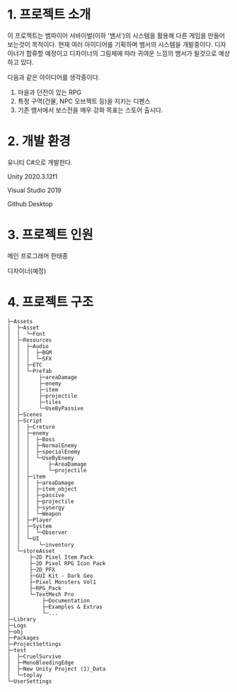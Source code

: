 # 1. 프로젝트 소개
이 프로젝트는 뱀파이어 서바이벌(이하 '뱀서')의 시스템을 활용해 다른 게임을 만들어보는것이 목적이다.
현재 여러 아이디어를 기획하며 뱀서의 시스템을 개발중이다.
디자이너가 합류할 예정이고 디자이너의 그림체에 따라 귀여운 느낌의 뱀서가 될것으로 예상하고 있다.

다음과 같은 아이디어를 생각중이다.
1. 마을과 던전이 있는 RPG
2. 특정 구역(건물, NPC 오브젝트 등)을 지키는 디펜스
3. 기존 뱀서에서 보스전을 매우 강화
목표는 스토어 출시다.
# 2. 개발 환경
유니티 C#으로 개발한다.

Unity 2020.3.12f1

Visual Studio 2019

Github Desktop
# 3. 프로젝트 인원
메인 프로그래머 한태종

디자이너(예정)

# 4. 프로젝트 구조
```
├─Assets
│  ├─Asset
│  │  └─Font
│  ├─Resources
│  │  ├─Audio
│  │  │  ├─BGM
│  │  │  └─SFX
│  │  ├─ETC
│  │  └─Prefab
│  │      ├─areaDamage
│  │      ├─enemy
│  │      ├─item
│  │      ├─projectile
│  │      ├─tiles
│  │      └─UseByPassive
│  ├─Scenes
│  ├─Script
│  │  ├─Creture
│  │  ├─enemy
│  │  │  ├─Boss
│  │  │  ├─NormalEnemy
│  │  │  ├─specialEnemy
│  │  │  └─UseByEnemy
│  │  │      ├─AreaDamage
│  │  │      └─projectile
│  │  ├─item
│  │  │  ├─areaDamage
│  │  │  ├─item_object
│  │  │  ├─passive
│  │  │  ├─projectile
│  │  │  ├─synergy
│  │  │  └─Weapon
│  │  ├─Player
│  │  ├─System
│  │  │  └─Observer
│  │  └─UI
│  │      └─inventory
│  └─storeAsset
│      ├─2D Pixel Item Pack
│      ├─2D Pixel RPG Icon Pack
│      ├─2D_PFX
│      ├─GUI Kit - Dark Geo
│      ├─Pixel Monsters Vol1
│      ├─RPG_Pack
│      └─TextMesh Pro
│          ├─Documentation
│          ├─Examples & Extras
│          └─...
├─Library
├─Logs
├─obj
├─Packages
├─ProjectSettings
├─test
│  ├─CruelSurvive
│  ├─MonoBleedingEdge
│  ├─New Unity Project (1)_Data
│  └─toplay
└─UserSettings



```
